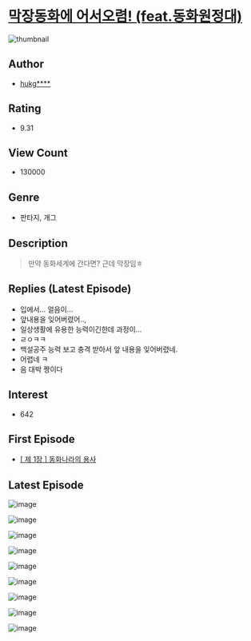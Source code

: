 # [막장동화에 어서오렴! (feat.동화원정대)](https://comic.naver.com/bestChallenge/list?titleId=759755)
![thumbnail](https://image-comic.pstatic.net/user_contents_data/challenge_comic/2020/11/14/340064/thumbnail_202x16464c9e2fb_a393_4c94_87ef_e998256d2250_00000528.JPEG)

## Author
- [hukg****](https://comic.naver.com/artistTitle?id=340064)

## Rating
- 9.31

## View Count
- 130000

## Genre
- 판타지, 개그

## Description
> 만약 동화세계에 간다면? 근데 막장임ㅎ

## Replies (Latest Episode)
- 입에서... 얼음이...
- 앞내용을 잊어버렸어..,
- 일상생활에 유용한 능력이긴한데 과정이...
- ㄹㅇㅋㅋ
- 백설공주 능력 보고 충격 받아서 앞 내용을 잊어버렸네.
- 어렵네 ㅋ
- 음 대박 짱이다

## Interest
- 642

## First Episode
- [[ 제 1장 ] 동화나라의 용사](https://comic.naver.com/bestChallenge/detail?titleId=759755&no=1)

## Latest Episode
![image](https://image-comic.pstatic.net/user_contents_data/challenge_comic/2022/09/06/340064/upload_7005690306148643640.jpeg)

![image](https://image-comic.pstatic.net/user_contents_data/challenge_comic/2022/09/06/340064/upload_3991937924502795315.jpeg)

![image](https://image-comic.pstatic.net/user_contents_data/challenge_comic/2022/09/06/340064/upload_3487584037343748659.jpeg)

![image](https://image-comic.pstatic.net/user_contents_data/challenge_comic/2022/09/06/340064/upload_7161620838288352561.jpeg)

![image](https://image-comic.pstatic.net/user_contents_data/challenge_comic/2022/09/06/340064/upload_4135487971484131686.jpeg)

![image](https://image-comic.pstatic.net/user_contents_data/challenge_comic/2022/09/06/340064/upload_3762255218972189241.jpeg)

![image](https://image-comic.pstatic.net/user_contents_data/challenge_comic/2022/09/06/340064/upload_3834643998626505782.jpeg)

![image](https://image-comic.pstatic.net/user_contents_data/challenge_comic/2022/09/06/340064/upload_7075212396291502900.jpeg)

![image](https://image-comic.pstatic.net/user_contents_data/challenge_comic/2022/09/06/340064/upload_3833752062066438453.jpeg)
